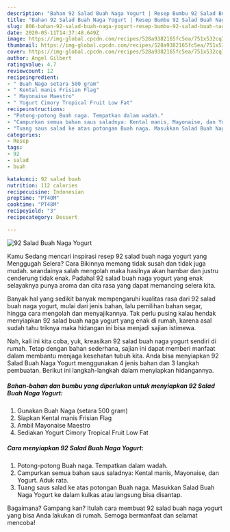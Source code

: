 ```yaml
---
description: "Bahan 92 Salad Buah Naga Yogurt | Resep Bumbu 92 Salad Buah Naga Yogurt Yang Lezat Sekali"
title: "Bahan 92 Salad Buah Naga Yogurt | Resep Bumbu 92 Salad Buah Naga Yogurt Yang Lezat Sekali"
slug: 806-bahan-92-salad-buah-naga-yogurt-resep-bumbu-92-salad-buah-naga-yogurt-yang-lezat-sekali
date: 2020-05-11T14:37:48.649Z
image: https://img-global.cpcdn.com/recipes/528a9382165fc5ea/751x532cq70/92-salad-buah-naga-yogurt-foto-resep-utama.jpg
thumbnail: https://img-global.cpcdn.com/recipes/528a9382165fc5ea/751x532cq70/92-salad-buah-naga-yogurt-foto-resep-utama.jpg
cover: https://img-global.cpcdn.com/recipes/528a9382165fc5ea/751x532cq70/92-salad-buah-naga-yogurt-foto-resep-utama.jpg
author: Angel Gilbert
ratingvalue: 4.7
reviewcount: 12
recipeingredient:
- " Buah Naga setara 500 gram"
- " Kental manis Frisian Flag"
- " Mayonaise Maestro"
- " Yogurt Cimory Tropical Fruit Low Fat"
recipeinstructions:
- "Potong-potong Buah naga. Tempatkan dalam wadah."
- "Campurkan semua bahan saus saladnya: Kental manis, Mayonaise, dan Yogurt. Aduk rata."
- "Tuang saus salad ke atas potongan Buah naga. Masukkan Salad Buah Naga Yogurt ke dalam kulkas atau langsung bisa disantap."
categories:
- Resep
tags:
- 92
- salad
- buah

katakunci: 92 salad buah 
nutrition: 112 calories
recipecuisine: Indonesian
preptime: "PT40M"
cooktime: "PT48M"
recipeyield: "3"
recipecategory: Dessert

---
```



![92 Salad Buah Naga Yogurt](https://img-global.cpcdn.com/recipes/528a9382165fc5ea/751x532cq70/92-salad-buah-naga-yogurt-foto-resep-utama.jpg)

Kamu Sedang mencari inspirasi resep 92 salad buah naga yogurt yang Menggugah Selera? Cara Bikinnya memang tidak susah dan tidak juga mudah. seandainya salah mengolah maka hasilnya akan hambar dan justru cenderung tidak enak. Padahal 92 salad buah naga yogurt yang enak selayaknya punya aroma dan cita rasa yang dapat memancing selera kita.

Banyak hal yang sedikit banyak mempengaruhi kualitas rasa dari 92 salad buah naga yogurt, mulai dari jenis bahan, lalu pemilihan bahan segar, hingga cara mengolah dan menyajikannya. Tak perlu pusing kalau hendak menyiapkan 92 salad buah naga yogurt yang enak di rumah, karena asal sudah tahu triknya maka hidangan ini bisa menjadi sajian istimewa.




Nah, kali ini kita coba, yuk, kreasikan 92 salad buah naga yogurt sendiri di rumah. Tetap dengan bahan sederhana, sajian ini dapat memberi manfaat dalam membantu menjaga kesehatan tubuh kita. Anda bisa menyiapkan 92 Salad Buah Naga Yogurt menggunakan 4 jenis bahan dan 3 langkah pembuatan. Berikut ini langkah-langkah dalam menyiapkan hidangannya.

<!--inarticleads1-->

##### Bahan-bahan dan bumbu yang diperlukan untuk menyiapkan 92 Salad Buah Naga Yogurt:

1. Gunakan  Buah Naga (setara 500 gram)
1. Siapkan  Kental manis Frisian Flag
1. Ambil  Mayonaise Maestro
1. Sediakan  Yogurt Cimory Tropical Fruit Low Fat




<!--inarticleads2-->

##### Cara menyiapkan 92 Salad Buah Naga Yogurt:

1. Potong-potong Buah naga. Tempatkan dalam wadah.
1. Campurkan semua bahan saus saladnya: Kental manis, Mayonaise, dan Yogurt. Aduk rata.
1. Tuang saus salad ke atas potongan Buah naga. Masukkan Salad Buah Naga Yogurt ke dalam kulkas atau langsung bisa disantap.




Bagaimana? Gampang kan? Itulah cara membuat 92 salad buah naga yogurt yang bisa Anda lakukan di rumah. Semoga bermanfaat dan selamat mencoba!
